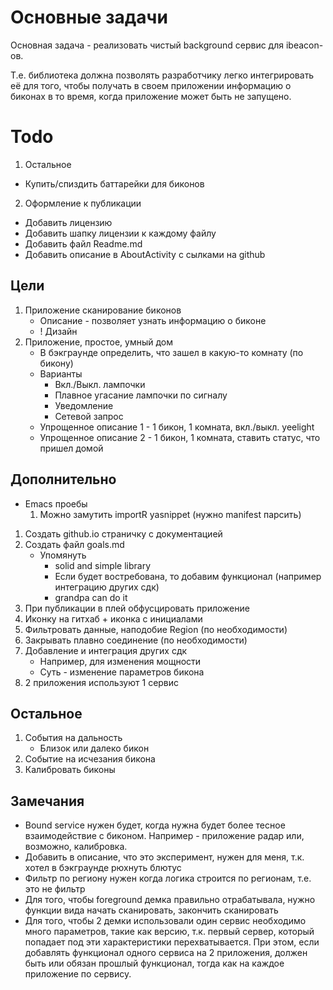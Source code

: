 Основные задачи
===============

Основная задача - реализовать чистый background сервис для ibeacon-ов.

Т.е. библиотека должна позволять разработчику легко интегрировать её для того, чтобы получать в своем приложении информацию о биконах в то время, когда приложение может быть не запущено.

Todo
====

1. Остальное
  * Купить/спиздить баттарейки для биконов
2. Оформление к публикации
  * Добавить лицензию
  * Добавить шапку лицензии к каждому файлу
  * Добавить файл Readme.md
  * Добавить описание в AboutActivity с сылками на github

Цели
----

1. Приложение сканирование биконов
   * Описание - позволяет узнать информацию о биконе
   * ! Дизайн
2. Приложение, простое, умный дом
   * В бэкграунде определить, что зашел в какую-то комнату (по бикону)
   * Варианты
     * Вкл./Выкл. лампочки
     * Плавное угасание лампочки по сигналу
     * Уведомление
     * Сетевой запрос
   * Упрощенное описание 1 - 1 бикон, 1 комната, вкл./выкл. yeelight
   * Упрощенное описание 2 - 1 бикон, 1 комната, ставить статус, что пришел домой

Дополнительно
-------------

* Emacs проебы
  1. Можно замутить importR yasnippet (нужно manifest парсить)

1. Создать github.io страничку с документацией
2. Создать файл goals.md
   * Упомянуть
     * solid and simple library
     * Если будет востребована, то добавим функционал (например интеграцию других сдк)
     * grandpa can do it
3. При публикации в плей обфусцировать приложение
4. Иконку на гитхаб + иконка с инициалами
5. Фильтровать данные, наподобие Region (по необходимости)
6. Закрывать плавно соединение (по необходимости)
7. Добавление и интеграция других сдк
   * Например, для изменения мощности
   * Суть - изменение параметров бикона
8. 2 приложения используют 1 сервис

Остальное
---------

1. События на дальность
   * Близок или далеко бикон
2. Событие на исчезания бикона
3. Калибровать биконы

Замечания
---------

* Bound service нужен будет, когда нужна будет более тесное взаимодействие с биконом. Например - приложение радар или, возможно, калибровка.
* Добавить в описание, что это эксперимент, нужен для меня, т.к. хотел в бэкграунде рюхнуть блютус
* Фильтр по региону нужен когда логика строится по регионам, т.е. это не фильтр
* Для того, чтобы foreground демка правильно отрабатывала, нужно функции вида начать сканировать, закончить сканировать
* Для того, чтобы 2 демки использовали один сервис необходимо много параметров, такие как версию, т.к. первый сервер, который попадает под эти характеристики перехватывается. При этом, если добавлять функционал одного сервиса на 2 приложения, должен быть или обязан прошлый функционал, тогда как на каждое приложение по сервису.
